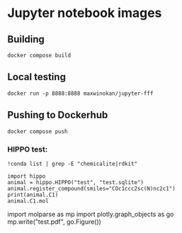 # Jupyter notebook images

## Building

```
docker compose build
```

## Local testing

```
docker run -p 8888:8888 maxwinokan/jupyter-fff
```

## Pushing to Dockerhub

```
docker compose push
```

### HIPPO test:

```
!conda list | grep -E "chemicalite|rdkit"
```

```
import hippo
animal = hippo.HIPPO("test", "test.sqlite")
animal.register_compound(smiles="COc1ccc2sc(N)nc2c1")
print(animal.C1)
animal.C1.mol
```

import molparse as mp
import plotly.graph_objects as go
mp.write("test.pdf", go.Figure())